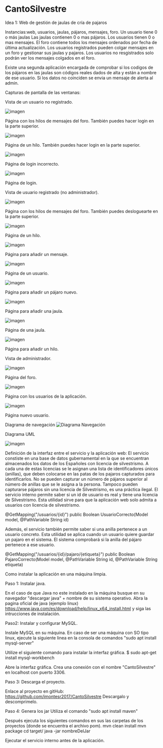 # CantoSilvestre

Idea 1: Web de gestión de jaulas de cría de pajaros

Instancias:web, usuarios, jaulas, pájaros, mensajes, foro.
Un usuario tiene 0 o más jaulas
Las jaulas contienen 0 o mas pájaros.
Los usuarios tienen 0 o mas mensajes.
El foro contiene todos los mensajes ordenados por fecha de última actualización.
Los usuarios registrados pueden colgar mensajes en un foro y gestionar sus jaulas y pajaros.
Los usuarios no resgistrados solo podrán ver los mensajes colgados en el foro.

Existe una segunda aplicación encargada de comprobar si los codigos de
los pájaros en las jaulas son códigos reales dados de alta y están a nombre de ese usuario.
Si los datos no coinciden se envia un mensaje de alerta al admin.

Capturas de pantalla de las ventanas:

Vista de un usuario no registrado.

![imagen](https://user-images.githubusercontent.com/85401502/230796909-ffb970c1-a681-4f7d-adda-19b8bcddaa41.png)

Página con los hilos de mensajes del foro. También puedes hacer login en la parte superior.

![imagen](https://user-images.githubusercontent.com/85401502/230796949-480cdf37-aee5-4101-b7c0-50ec2415f3cd.png)

Página de un hilo. También puedes hacer login en la parte superior.

![imagen](https://user-images.githubusercontent.com/85401502/230796976-7517a847-d2a7-468c-b223-97ddfe407b17.png)

Página de login incorrecto.

![imagen](https://user-images.githubusercontent.com/85401502/230797006-d647fae5-3847-4bf8-a5a7-73abd35269c7.png)

Página de login.

Vista de usuario registrado (no administrador).

![imagen](https://user-images.githubusercontent.com/85401502/230797044-0ba7883e-ad8a-461f-a97f-cfd95c7c30df.png)

Página con los hilos de mensajes del foro. También puedes desloguearte en la parte superior.

![imagen](https://user-images.githubusercontent.com/85401502/230797168-7ccd64d1-7499-4ce8-86d0-ed1464d5b761.png)

Página de un hilo.

![imagen](https://user-images.githubusercontent.com/85401502/230797194-773a1170-e471-4eb9-9402-381657ead261.png)

Página para añadir un mensaje.

![imagen](https://user-images.githubusercontent.com/85401502/230797244-b3a311ec-9e60-464c-a7a2-e818678b5fce.png)

Página de un usuario.

![imagen](https://user-images.githubusercontent.com/85401502/230797289-d89f6863-071c-4e09-a978-a4a93258078c.png)

Página para añadir un pájaro nuevo.

![imagen](https://user-images.githubusercontent.com/85401502/230797325-72a963c9-df43-464b-8d5a-196fe6001cac.png)

Página para añadir una jaula.

![imagen](https://user-images.githubusercontent.com/85401502/230797343-49537e49-a8cb-4d1d-bb77-d207e0ad50c1.png)

Página de una jaula.

![imagen](https://user-images.githubusercontent.com/85401502/230797374-d2b77eb5-7ce1-4137-8ea9-e3c8ee5378b8.png)

Página para añadir un hilo.

Vista de administrador.

![imagen](https://user-images.githubusercontent.com/85401502/230797408-4133f618-1862-4df1-9b81-b65c91e6c35b.png)

Página del foro.

![imagen](https://user-images.githubusercontent.com/85401502/230797433-88936d85-a4c6-47c6-b7fb-8a5c5b50fe64.png)

Página con los usuarios de la aplicación.

![imagen](https://user-images.githubusercontent.com/85401502/230797442-23d1f8ce-ff84-4917-9cd5-f65027785920.png)

Página nuevo usuario.


Diagrama de navegación
![Diagrama Navegación](https://user-images.githubusercontent.com/85401502/223211844-34426b93-537f-48e4-b8f7-ffe1e05a3e44.jpg)


Diagrama UML

![imagen](https://user-images.githubusercontent.com/85401502/221797626-9c3b09c0-e9cf-4a89-97b4-892dc9a15ea7.png)

Definición de la interfaz entre el servicio y la aplicación web:
El servicio constiste en una base de datos gubernamental en la que se encuentran almacenados los datos de los Españoles con licencia de silvestrismo.
A cada una de estas licencias se le asignan una lista de identificadores únicos (anillas), que deben colocarse en las patas de los pajaros capturados para identificarlos.
No se pueden capturar un número de pájaros superior al número de anillas que se le asigna a la persona. Tampoco pueden capturarse pájaros sin una licencia de Silvestrismo, es una práctica ilegal.
El servicio interno permite saber si un id de usuario es real y tiene una licencia de Silvestrismo. Esta utilidad sirve para que la aplicación web solo admita a usuarios con licencia de silvestrismo.

  @GetMapping("/usuarios/{id}")
	public Boolean UsuarioCorrecto(Model model, @PathVariable String id)
  
Además, el servicio también permite saber si una anilla pertenece a un usuario concreto. Esta utilidad se aplica cuando un usuario quiere guardar un pajaro en el sistema. El sistema comprobará si la anilla del pájaro pertenece a ese usuario.

  @GetMapping("/usuarios/{id}/pajaro/{etiqueta}")
	public Boolean PajaroCorrecto(Model model, @PathVariable String id, @PathVariable String etiqueta)


Como instalar la aplicación en una máquina limpia.

Paso 1: Instalar java.

En el caso de que Java no este instalado en la máquina busque en su navegador "descargar java" + nombre de su sistema operativo.
Abra la pagina oficial de java (ejemplo linux) https://www.java.com/es/download/help/linux_x64_install.html y siga las intrucciones de instalación.

Paso2: Instalar y configurar MySQL.

Instale MySQL en su máquina. En caso de ser una máquina con SO tipo linux, ejecute la siguiente linea en la consola de comandos "sudo apt install mysql-server"

Utilize el siguiente comando para instalar la interfaz gráfica.
$ sudo apt-get install mysql-workbench

Abre la interfaz gráfica.
Crea una conexión con el nombre "CantoSilvestre" en localhost con puerto 3306.

Paso 3: Descarga el proyecto.

Enlace al proyecto en gitHub: https://github.com/imontesr2017/CantoSilvestre
Descargalo y descomprimelo.

Paso 4: Genera los jar
Utiliza el comando "sudo apt install maven"

Después ejecuta los siguientes comandos en sus las carpetas de los proyectos (donde se encuentra el archivo pom).
mvn clean install
mvn package
cd target/
java -jar nombreDelJar

Ejecutar el servicio interno antes de la aplicación.







